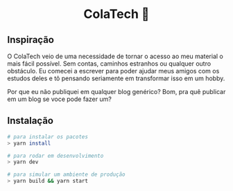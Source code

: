 <h1 align="center">ColaTech 📓</h1>

## Inspiração

O ColaTech veio de uma necessidade de tornar o acesso ao meu material o mais fácil possível. Sem contas, caminhos estranhos ou qualquer outro obstáculo. Eu comecei a escrever para poder ajudar meus amigos com os estudos deles e tô pensando seriamente em transformar isso em um hobby.

Por que eu não publiquei em qualquer blog genérico? Bom, pra quê publicar em um blog se voce pode fazer um?

## Instalação

``` bash
# para instalar os pacotes
> yarn install

# para rodar em desenvolvimento
> yarn dev

# para simular um ambiente de produção
> yarn build && yarn start
```
